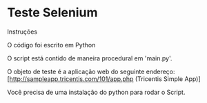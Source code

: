 # Teste Selenium

Instruções

O código foi escrito em Python

O script está contido de maneira procedural em 'main.py'.

O objeto de teste é a aplicação web do seguinte endereço: [http://sampleapp.tricentis.com/101/app.php (Tricentis Simple App)]

Você precisa de uma instalação do python para rodar o Script.

